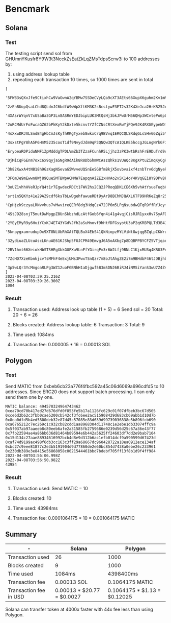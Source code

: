 # Bencmark

## Solana

### Test
The testing script send sol from GHUmnYKusfr8Y9W3t3NcckZsEatZkLqZMsTdpsScrw3i to 100 addresses by:

1. using address lookup table 
2. repeating each transaction 10 times, so 1000 times are sent in total


```
[
  '5FW33sQXxJfe9CtixhCw9VaGwnA2qYBMw7SSDeCVyLQa9cXT3AEts66XupX6guhm2Kv1mMQeERPw4akMPP2mjBmz',
  '2zEhBUopQsaLChd8QLdnJC6bdfW9wWpXftKM3K2sBcstywF3ET2s32K4XeJca2HrKR25JrufayFwC5M9LN2m7UEy',
  '4XAsrWYqnV7xUSaBa3GP3Ln8ASRmYEDJbipLUK3MtQsHj3bkJPwUrM56QHp3WCvtePo6pLaZFn6AW15UqWEgfePH',
  '2uRCMdUrFoFwcaGZ62bPkKyY2kDxte5kcnvtYZfCZNsCRtXexRwYjPQe9JK4RXGEypeWDfui4zeNAEstFoQv4NsW',
  '4sXxwDRJALSndB4gHbCmJsKyfhRKgTyxeb8wkxCrq9BVvq1ERQCQLSRdqGLs5HvG6Zqi5YBJaAUVrn92MtyqV2kC',
  '3sxstPgY8hA5P6HmM5235cooT1df9NvydJdm9qP3QNQw3QTcA1QLKE5hccgJGLngNYkGFi68VG8Dye8PDfXpg4ZH',
  'EryoeaRDPiduNMF1ZpMdddgTPDLVmZb3TZzaFCunhR5Ljjhz3zPK3wtbRshFrE9DuTrd9c147AGgQyps7yCnHeo',
  'DjMiCqFGEnm7oxC6x9qyjaSNgR9dAik8R8DbShmWCAszQhks1VUWQc8KgXPtuZimqKyCgRCrmpjYYjVRQHPcDMv',
  '3h82XwxA4tN818h9GzKagNSevaG5WvveUQSnEeSG8fmBkjX5ovbvaixf4znbTrv6dgNyeRKtx7erXyyHFXvLZgMr',
  '3F6mJe9mEwwn8Wj89Que5MTBWpACMMW7EapqnAiZE2xHVAo2v5K14oY4KVqGEi8Y9DPvBFmzTZErUeVTd37GpnYk',
  '3oUZ1vhhHVeRJpYQ4t1r7EgwdecRDCt1FWV2hs2CQ2JPRoqQDKLCE6Xh5vhAtYsueTuqbXKSfPjK1dM1T4ga8kWZ',
  'srt1n5QKYz41e29AZ9cdf6ksTbLwDgehfawueRDt9yArD8BChMJQAXLKTF99HRKeZq8r2581VDMocE1aTpRL7na',
  'CpHjzk9czyaLRNvvhus7vMwvireQERf8dg3HdqCz472JP6m5LPqNsubdwQTqR9ffRYJcyfPRGU9xgcBpxajCyTF',
  '4StJD28snjT5mutDwMpgpZ8UnSkbzhdLcAtfGob6Yqn4i41g4vqjCisRJR1yxxHv7SyAFDxfokCJQcgLhGD2JpGE',
  '2YEyEMyR9y6HuiYCxKJ4ET43YGdVJfh2aSuMnovf9hHtfDFGsyotU3aP2qKRBPQLTd3B4JhbBrpnHvJbD82zQzir',
  '5knpygxamrudupDx9XT8NLUbRhXAtTQLBuX4EbS41QkNiopzMYLViNt8wjqgBZqLpCKWruC6MzBqo3umViyjg57b',
  '32ydiuaZLUcuAscLKnuAE61KJShp5FUJCPM49EmvgJ6A5oAXbg7p8DQBPPBYCFZ5VTjqarhqasqdeBBVGe9rpVgK',
  '2BV1hmt66XeiokHbSTSHEgXbkGUPXu9LnFfYGirqPm3r6WJLfj9BNLC1KjxMU3q4KRU3PexPohLneZVx69pEu3E5',
  '7ZcHD7XzeKbnkjcvTsMFhF4eExjUMs3PwxTSnQzr7m8oJtAhgZE2i7m9BHdbF46tJDBjhbgtBLuvrtyvB3cpi36',
  '3p5wLQr3YcMmgoaRLPg3WZ12uoFGBNhH1aDjgwf5B3mSDNJ6BiRJ4iNMSiYanS3wU7Z4ZsgftWG8SXXh1Dx1ieJp'
]
2023-04-08T03:39:25.216Z
2023-04-08T03:39:26.300Z
1084
```

### Result
1. Transaction used:
   Address look up table (1 + 5) = 6
   Send sol = 20
   Total: 20 + 6 = 26

2. Blocks created:
    Address lookup table: 6
    Transaction: 3
    Total: 9

3. Time used: 1084ms

4. Transaction fee: 0.000005 * 16 = 0.00013 SOL

## Polygon

### Test

Send MATIC from 0xbeb6cb23a776f4fbc592a45c06d6069a696cdfd5 to 10 addresses.
Since ERC20 does not support batch processing. I can only send them one by one.

```
MATIC balance: 494570324964743462
0xea70cd70b417ed27d676dfd0f853fe5b17a1126fc629c01f07dfbeb3bc67d505
0xce6d2b62c3fbb0cae5200cb542cf3fc6ee2ac515908429d683cb69abb1d10d7b
0x8ea0dfd5b4ed5800deb32e87d45c57085e83d639d99739036838e5b896fcb690
0xa6765212c7ec269c1c932cb82cdd1aa8968304d11748c1e2ebe1db33074ffc9a
0x5f037ab97aaeeb8c80eeb6afe2a31585fb2759686e0239d56d25c67a36e43f77
0x7fb22594ae4a86bb636d81464b89594e6b442a5625ff24603df7dd2e9bab7104
0x15d134c27aae88934616992bcb4d8e9d312b6ac1efb014dcf9a590599d67423d
0xaf74d9199ac498f6db3cc163c3ff29a68667dc960428722a18ea0912ece134af
0xbc27c9eee81877c2e3b5191904d9d77860de2e60bc854d7438a0ebe26c233961
0x230db389e3e8415e56868058c0021544461bbd7bdebf705ff13f8b1d9f4ff984
2023-04-08T03:56:06.998Z
2023-04-08T03:56:50.982Z
43984
```

### Result
1. Transaction used:
   Send MATIC = 10 

2. Blocks created: 10

3. Time used: 43984ms

4. Transaction fee: 0.0001064175 * 10 = 0.001064175 MATIC

## Summary 

| -    | Solana | Polygon |
|---------------- | --------------- | --------------- |
| Transaction used    | 26    | 1000    |
| Blocks created    | 9    | 1000    |
| Time used   | 1084ms   | 4398400ms   |
| Transaction fee   |  0.00013 SOL  | 0.1064175 MATIC   |
| Transaction fee in USD   |  0.00013 * $20.77 = $0.0027   | 0.1064175 * $1.13 = $0.12025 |

Solana can transfer token at 4000x faster with 44x fee less than using Polygon.


